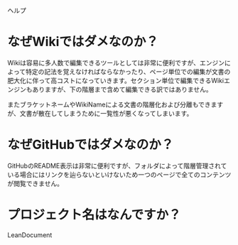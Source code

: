ヘルプ

# なぜWikiではダメなのか？

Wikiは容易に多人数で編集できるツールとしては非常に便利ですが、エンジンによって特定の記法を覚えなければならなかったり、ページ単位での編集が文書の肥大化に伴って高コストになっていきます。セクション単位で編集できるWikiエンジンもありますが、下の階層まで含めて編集できる訳ではありません。

またブラケットネームやWikiNameによる文書の階層化および分離もできますが、文書が散在してしまうために一覧性が悪くなってしまいます。

# なぜGitHubではダメなのか？

GitHubのREADME表示は非常に便利ですが、フォルダによって階層管理されている場合にはリンクを辿らないといけないため一つのページで全てのコンテンツが閲覧できません。

# プロジェクト名はなんですか？

LeanDocument

